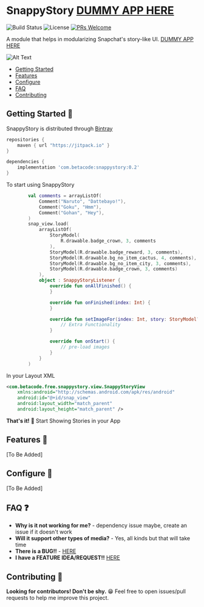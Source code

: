 

# SnappyStory [DUMMY APP HERE](https://drive.google.com/open?id=1v7tAk9Od8O8QvfKaEYlSmT5lHkLB4r1v)

![Build Status](https://travis-ci.org/ChuckerTeam/chucker.svg?branch=master) ![License](https://img.shields.io/github/license/ChuckerTeam/Chucker.svg) [![PRs Welcome](https://img.shields.io/badge/PRs-welcome-orange.svg)](http://makeapullrequest.com)

A module that helps in modularizing Snapchat's story-like UI. [DUMMY APP HERE](https://drive.google.com/open?id=1v7tAk9Od8O8QvfKaEYlSmT5lHkLB4r1v)


![Alt Text](https://media.giphy.com/media/cjtrs2gbteYwxFs8cv/giphy.gif)

* [Getting Started](#getting-started-)
* [Features](#features-)
* [Configure](#configure-)
* [FAQ](#faq-)
* [Contributing](#contributing-)

## Getting Started 👣

SnappyStory is distributed through [Bintray](https://bintray.com/beta/#/deeptolat/snappystory?tab=packages)

```groovy
repositories {
    maven { url "https://jitpack.io" }
}
```

```groovy
dependencies {
    implementation 'com.betacode:snappystory:0.2'
}
```

To start using SnappyStory

```kotlin
        val comments = arrayListOf(
            Comment("Naruto", "Dattebayo!"),
            Comment("Goku", "Hmm"),
            Comment("Gohan", "Hey"),
        )
        snap_view.load(
            arrayListOf(
                StoryModel(
                    R.drawable.badge_crown, 3, comments
                ),
                StoryModel(R.drawable.badge_reward, 3, comments),
                StoryModel(R.drawable.bg_no_item_cactus, 4, comments),
                StoryModel(R.drawable.bg_no_item_city, 3, comments),
                StoryModel(R.drawable.badge_crown, 3, comments)
            ),
            object : SnappyStoryListener {
                override fun onAllFinished() {
                }

                override fun onFinished(index: Int) {
                }

                override fun setImageFor(index: Int, story: StoryModel?, imageView: ImageView) {
                    // Extra Functionality
                }

                override fun onStart() {
                    // pre-load images
                }
            }
        )

```

In your Layout XML

```xml
<com.betacode.free.snappystory.view.SnappyStoryView 
    xmlns:android="http://schemas.android.com/apk/res/android"
    android:id="@+id/snap_view"
    android:layout_width="match_parent"
    android:layout_height="match_parent" />
```

**That's it!** 🎉 Start Showing Stories in your App

## Features 🧰

[To Be Added]

## Configure 🎨

[To Be Added]

## FAQ ❓

* **Why is it not working for me?** - dependency issue maybe, create an issue if it doesn't work
* **Will it support other types of media?** - Yes, all kinds but that will take time
* **There is a BUG!!** - [HERE](https://github.com/betaCode95/SnappyStory/blob/master/.github/ISSUE_TEMPLATE/bug_report.md)
* **I have a FEATURE IDEA/REQUEST!!** [HERE](https://github.com/betaCode95/SnappyStory/blob/master/.github/ISSUE_TEMPLATE/feature_request.md)

## Contributing 🤝

**Looking for contributors! Don't be shy.** 😁 Feel free to open issues/pull requests to help me improve this project.
